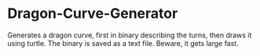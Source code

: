 # Dragon-Curve-Generator
Generates a dragon curve, first in binary describing the turns, then draws it using turtle. The binary is saved as a text file. Beware, it gets large fast.
